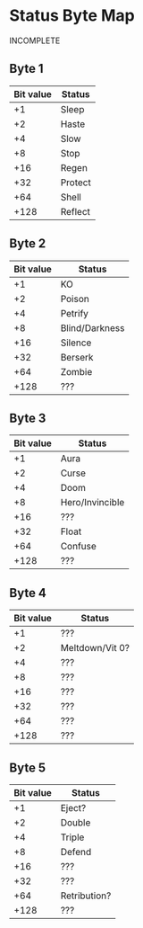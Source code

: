 # Status Byte Map
INCOMPLETE
## Byte 1

|Bit value|Status|
|----|----|
|+1|Sleep|
|+2|Haste|
|+4|Slow|
|+8|Stop|
|+16|Regen|
|+32|Protect|
|+64|Shell|
|+128|Reflect|

## Byte 2

|Bit value|Status|
|----|----|
|+1|KO|
|+2|Poison|
|+4|Petrify|
|+8|Blind/Darkness|
|+16|Silence|
|+32|Berserk|
|+64|Zombie|
|+128|???|

## Byte 3

|Bit value|Status|
|----|----|
|+1|Aura|
|+2|Curse|
|+4|Doom|
|+8|Hero/Invincible|
|+16|???|
|+32|Float|
|+64|Confuse|
|+128|???|

## Byte 4

|Bit value|Status|
|----|----|
|+1|???|
|+2|Meltdown/Vit 0?|
|+4|???|
|+8|???|
|+16|???|
|+32|???|
|+64|???|
|+128|???|

## Byte 5

|Bit value|Status|
|----|----|
|+1|Eject?|
|+2|Double|
|+4|Triple|
|+8|Defend|
|+16|???|
|+32|???|
|+64|Retribution?|
|+128|???|
